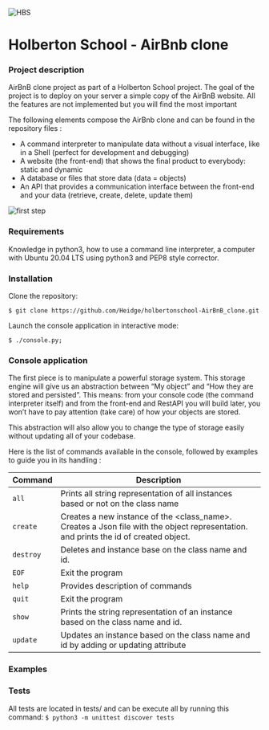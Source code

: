 ![HBS](https://user-images.githubusercontent.com/98336206/177213884-58390904-70c0-42b2-9e90-fdc51163761f.png)

# Holberton School - AirBnb clone

### Project description

AirBnB clone project as part of a Holberton School project.
The goal of the project is to deploy on your server a simple copy of the AirBnB website.
All the features are not implemented but you will find the most important

The following elements compose the AirBnb clone and can be found in the repository files :

- A command interpreter to manipulate data without a visual interface, like in a Shell (perfect for development and debugging)
- A website (the front-end) that shows the final product to everybody: static and dynamic
- A database or files that store data (data = objects)
- An API that provides a communication interface between the front-end and your data (retrieve, create, delete, update them)



![first step](https://postimg.cc/56qYKq0J)

### Requirements 

Knowledge in python3, how to use a command line interpreter, a computer with Ubuntu 20.04 LTS using python3 and PEP8 style corrector.

### Installation
Clone the repository:
```
$ git clone https://github.com/Heidge/holbertonschool-AirBnB_clone.git
```
Launch the console application in interactive mode:
```
$ ./console.py;
```

### Console application

The first piece is to manipulate a powerful storage system. This storage engine will give us an abstraction between “My object” and “How they are stored and persisted”. This means: from your console code (the command interpreter itself) and from the front-end and RestAPI you will build later, you won’t have to pay attention (take care) of how your objects are stored.

This abstraction will also allow you to change the type of storage easily without updating all of your codebase.

Here is the list of commands available in the console, followed by examples to guide you in its handling :

| Command | Description |
| --- | --- |
| `all` |  	Prints all string representation of all instances based or not on the class name 
| `create` | Creates a new instance of the <class_name>. Creates a Json file with the object representation. and prints the id of created object.
| `destroy` | Deletes and instance base on the class name and id.
| `EOF` | Exit the program
| `help` | Provides description of commands
| `quit` | Exit the program
| `show` | Prints the string representation of an instance based on the class name and id.
| `update` | Updates an instance based on the class name and id by adding or updating attribute

### Examples


### Tests
All tests are located in tests/ and can be execute all by running this command:
`$ python3 -m unittest discover tests`





